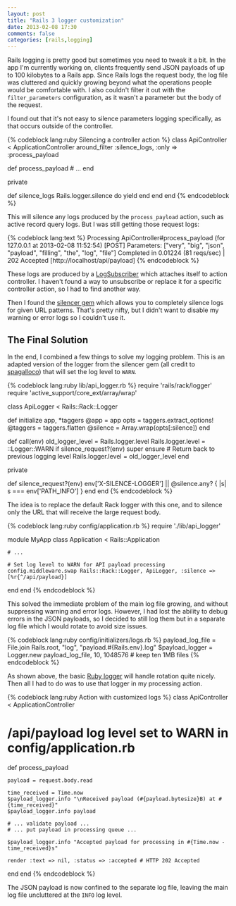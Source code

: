 ```yaml
---
layout: post
title: "Rails 3 logger customization"
date: 2013-02-08 17:30
comments: false
categories: [rails,logging]
---
```


Rails logging is pretty good but sometimes you need to tweak it a bit. In the app I'm currently working on, clients frequently send JSON payloads of up to 100 kilobytes to a Rails app. Since Rails logs the request body, the log file was cluttered and quickly growing beyond what the operations people would be comfortable with. I also couldn't filter it out with the `filter_parameters` configuration, as it wasn't a parameter but the body of the request.

<!-- more -->

I found out that it's not easy to silence parameters logging specifically, as that occurs outside of the controller.

{% codeblock lang:ruby Silencing a controller action %}
class ApiController < ApplicationController
  around_filter :silence_logs, :only => :process_payload

  def process_payload
    # ...
  end

  private

  def silence_logs
    Rails.logger.silence do
      yield
    end
  end
end
{% endcodeblock %}

This will silence any logs produced by the `process_payload` action, such as active record query logs. But I was still getting those request logs:

{% codeblock lang:text %}
Processing ApiController#process_payload (for 127.0.0.1 at 2013-02-08 11:52:54) [POST]
  Parameters: ["very", "big", "json", "payload", "filling", "the", "log", "file"]
Completed in 0.01224 (81 reqs/sec) | 202 Accepted [http://localhost/api/payload]
{% endcodeblock %}

These logs are produced by a [LogSubscriber](https://github.com/rails/rails/blob/v3.2.11/actionpack/lib/action_controller/log_subscriber.rb) which attaches itself to action controller. I haven't found a way to unsubscribe or replace it for a specific controller action, so I had to find another way.

Then I found the [silencer gem](https://github.com/spagalloco/silencer) which allows you to completely silence logs for given URL patterns. That's pretty nifty, but I didn't want to disable my warning or error logs so I couldn't use it.

## The Final Solution

In the end, I combined a few things to solve my logging problem. This is an adapted version of the logger from the silencer gem (all credit to [spagalloco](https://github.com/spagalloco)) that will set the log level to `WARN`.

{% codeblock lang:ruby lib/api_logger.rb %}
require 'rails/rack/logger'
require 'active_support/core_ext/array/wrap'

class ApiLogger < Rails::Rack::Logger

  def initialize app, *taggers
    @app = app
    opts = taggers.extract_options!
    @taggers = taggers.flatten
    @silence = Array.wrap(opts[:silence])
  end

  def call(env)
    old_logger_level   = Rails.logger.level
    Rails.logger.level = ::Logger::WARN if silence_request?(env)
    super
  ensure
    # Return back to previous logging level
    Rails.logger.level = old_logger_level
  end

  private

  def silence_request?(env)
    env['X-SILENCE-LOGGER'] || @silence.any? { |s| s === env['PATH_INFO'] }
  end
end
{% endcodeblock %}

The idea is to replace the default Rack logger with this one, and to silence only the URL that will receive the large request body.

{% codeblock lang:ruby config/application.rb %}
require './lib/api_logger'

module MyApp
  class Application < Rails::Application

    # ...

    # Set log level to WARN for API payload processing
    config.middleware.swap Rails::Rack::Logger, ApiLogger, :silence => [%r{^/api/payload}]
  end
end
{% endcodeblock %}

This solved the immediate problem of the main log file growing, and without suppressing warning and error logs. However, I had lost the ability to debug errors in the JSON payloads, so I decided to still log them but in a separate log file which I would rotate to avoid size issues.

{% codeblock lang:ruby config/initializers/logs.rb %}
payload_log_file = File.join Rails.root, "log", "payload.#{Rails.env}.log"
$payload_logger = Logger.new payload_log_file, 10, 1048576 # keep ten 1MB files
{% endcodeblock %}

As shown above, the basic [Ruby logger](http://www.ruby-doc.org/stdlib-1.9.3//libdoc/logger/rdoc/Logger.html) will handle rotation quite nicely. Then all I had to do was to use that logger in my processing action.

{% codeblock lang:ruby Action with customized logs %}
class ApiController < ApplicationController
  # /api/payload log level set to WARN in config/application.rb

  def process_payload

    payload = request.body.read

    time_received = Time.now
    $payload_logger.info "\nReceived payload (#{payload.bytesize}B) at #{time_received}"
    $payload_logger.info payload

    # ... validate payload ...
    # ... put payload in processing queue ...

    $payload_logger.info "Accepted payload for processing in #{Time.now - time_received}s"

    render :text => nil, :status => :accepted # HTTP 202 Accepted
  end
end
{% endcodeblock %}

The JSON payload is now confined to the separate log file, leaving the main log file uncluttered at the `INFO` log level.